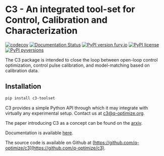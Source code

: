# C3 - An integrated tool-set for Control, Calibration and Characterization

[![codecov](https://codecov.io/gh/q-optimize/c3/branch/master/graph/badge.svg)](https://codecov.io/gh/q-optimize/c3)
[![Documentation Status](https://readthedocs.org/projects/c3-toolset/badge/?version=latest)](https://c3-toolset.readthedocs.io/en/latest/?badge=latest)
[![PyPI version fury.io](https://badge.fury.io/py/c3-toolset.svg)](https://pypi.python.org/pypi/c3-toolset/)
[![PyPI license](https://img.shields.io/pypi/l/c3-toolset.svg)](https://pypi.python.org/pypi/c3-toolset/)
[![PyPI pyversions](https://img.shields.io/pypi/pyversions/c3-toolset.svg)](https://pypi.python.org/pypi/c3-toolset/)

The C3 package is intended to close the loop between open-loop control optimization, control pulse calibration, and model-matching based on calibration data.

## Installation

```bash
pip install c3-toolset
```

C3  provides a simple Python API through which it may integrate with virtually any experimental setup.
Contact us at [c3@q-optimize.org](mailto://quantum.c3po@gmail.com).

The paper introducing C3 as a concept can be found on the [arxiv](https://arxiv.org/abs/2009.09866).

Documentation is available [here](https://c3-toolset.readthedocs.io).

The source code is available on Github at [https://github.com/q-optimize/c3](https://github.com/q-optimize/c3).
